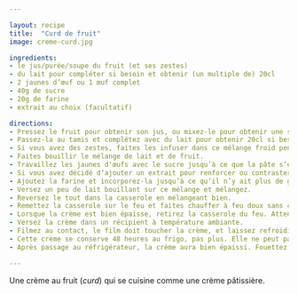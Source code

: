 ```yaml
---

layout: recipe
title:  "Curd de fruit"
image: creme-curd.jpg

ingredients:
- le jus/purée/soupe du fruit (et ses zestes)
- du lait pour compléter si besoin et obtenir (un multiple de) 20cl
- 2 jaunes d’œuf ou 1 œuf complet
- 40g de sucre
- 20g de farine
- extrait au choix (facultatif)

directions:
- Pressez le fruit pour obtenir son jus, ou mixez-le pour obtenir une soupe.
- Passez-la au tamis et complétez avec du lait pour obtenir 20cl si besoin (ou un multiple de 20cl si vous doublez, triplez, etc. les quantités).
- Si vous avez des zestes, faites les infuser dans ce mélange froid pendant au moins une heure.
- Faites bouillir le mélange de lait et de fruit.
- Travaillez les jaunes d'œufs avec le sucre jusqu’à ce que la pâte s’étire en ruban lorsqu’on la soulève.
- Si vous avez décidé d’ajouter un extrait pour renforcer ou contraster le goût du fruit, ajoutez-le maintenant.
- Ajoutez la farine et incorporez-la jusqu’à ce qu’il n’y ait plus de grumeau.
- Versez un peu de lait bouillant sur ce mélange et mélangez.
- Reversez le tout dans la casserole en mélangeant bien. 
- Remettez la casserole sur le feu et faites chauffer à feu doux sans cesser de remuer. 
- Lorsque la crème est bien épaisse, retirez la casserole du feu. Attention, la crème va épaissir en refroidissant.
- Versez la crème dans un récipient à température ambiante.
- Filmez au contact, le film doit toucher la crème, et laissez refroidir jusqu'à utilisation.
- Cette crème se conserve 48 heures au frigo, pas plus. Elle ne peut par ailleurs pas être congelée. 
- Après passage au réfrigérateur, la crème aura bien épaissi. Fouettez avant utilisation pour retrouver sa consistance de crème.

---
```


Une crème au fruit (<i lang="en">curd</i>) qui se cuisine comme une crème pâtissière.